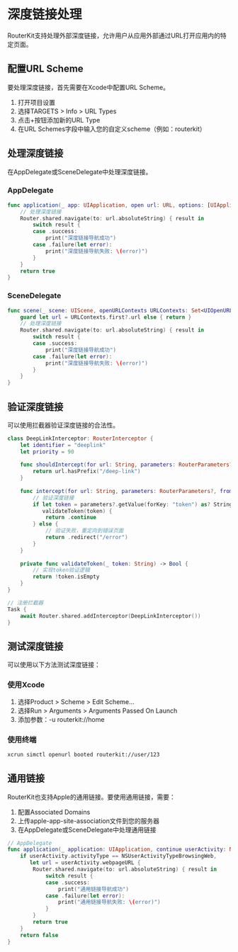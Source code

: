 # 深度链接处理

RouterKit支持处理外部深度链接，允许用户从应用外部通过URL打开应用内的特定页面。

## 配置URL Scheme

要处理深度链接，首先需要在Xcode中配置URL Scheme。

1. 打开项目设置
2. 选择TARGETS > Info > URL Types
3. 点击+按钮添加新的URL Type
4. 在URL Schemes字段中输入您的自定义scheme（例如：routerkit）

## 处理深度链接

在AppDelegate或SceneDelegate中处理深度链接。

### AppDelegate

```swift
func application(_ app: UIApplication, open url: URL, options: [UIApplication.OpenURLOptionsKey : Any] = [:]) -> Bool {
    // 处理深度链接
    Router.shared.navigate(to: url.absoluteString) { result in
        switch result {
        case .success:
            print("深度链接导航成功")
        case .failure(let error):
            print("深度链接导航失败: \(error)")
        }
    }
    return true
}
```

### SceneDelegate

```swift
func scene(_ scene: UIScene, openURLContexts URLContexts: Set<UIOpenURLContext>) {
    guard let url = URLContexts.first?.url else { return }
    // 处理深度链接
    Router.shared.navigate(to: url.absoluteString) { result in
        switch result {
        case .success:
            print("深度链接导航成功")
        case .failure(let error):
            print("深度链接导航失败: \(error)")
        }
    }
}
```

## 验证深度链接

可以使用拦截器验证深度链接的合法性。

```swift
class DeepLinkInterceptor: RouterInterceptor {
    let identifier = "deeplink"
    let priority = 90
    
    func shouldIntercept(for url: String, parameters: RouterParameters?) async -> Bool {
        return url.hasPrefix("/deep-link")
    }
    
    func intercept(for url: String, parameters: RouterParameters?, from sourceVC: UIViewController?) async -> InterceptorResult {
        // 验证深度链接
        if let token = parameters?.getValue(forKey: "token") as? String,
           validateToken(token) {
            return .continue
        } else {
            // 验证失败，重定向到错误页面
            return .redirect("/error")
        }
    }
    
    private func validateToken(_ token: String) -> Bool {
        // 实现token验证逻辑
        return !token.isEmpty
    }
}

// 注册拦截器
Task {
    await Router.shared.addInterceptor(DeepLinkInterceptor())
}
```

## 测试深度链接

可以使用以下方法测试深度链接：

### 使用Xcode

1. 选择Product > Scheme > Edit Scheme...
2. 选择Run > Arguments > Arguments Passed On Launch
3. 添加参数：-u routerkit://home

### 使用终端

```bash
xcrun simctl openurl booted routerkit://user/123
```

## 通用链接

RouterKit也支持Apple的通用链接。要使用通用链接，需要：

1. 配置Associated Domains
2. 上传apple-app-site-association文件到您的服务器
3. 在AppDelegate或SceneDelegate中处理通用链接

```swift
// AppDelegate
func application(_ application: UIApplication, continue userActivity: NSUserActivity, restorationHandler: @escaping ([UIUserActivityRestoring]?) -> Void) -> Bool {
    if userActivity.activityType == NSUserActivityTypeBrowsingWeb,
       let url = userActivity.webpageURL {
        Router.shared.navigate(to: url.absoluteString) { result in
            switch result {
            case .success:
                print("通用链接导航成功")
            case .failure(let error):
                print("通用链接导航失败: \(error)")
            }
        }
        return true
    }
    return false
}
```